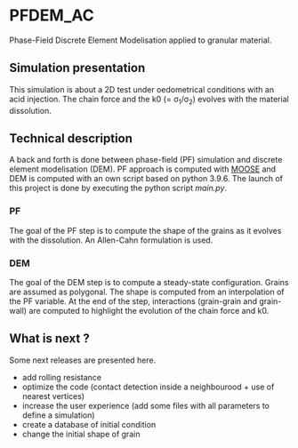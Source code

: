 # PFDEM_AC
Phase-Field Discrete Element Modelisation applied to granular material.

## Simulation presentation
This simulation is about a 2D test under oedometrical conditions with an acid injection.
The chain force and the k0 (= &sigma;<sub>1</sub>/&sigma;<sub>2</sub>) evolves with the material dissolution.

## Technical description
A back and forth is done between phase-field (PF) simulation and discrete element modelisation (DEM). PF approach is computed with [MOOSE](https://github.com/idaholab/moose) and DEM is computed with an own script based on python 3.9.6. The launch of this project is done by executing the python script <i>main.py</i>.

### PF
The goal of the PF step is to compute the shape of the grains as it evolves with the dissolution.
An Allen-Cahn formulation is used.

### DEM
The goal of the DEM step is to compute a steady-state configuration. Grains are assumed as polygonal. The shape is computed from an interpolation of the PF variable. At the end of the step, interactions (grain-grain and grain-wall) are computed to highlight the evolution of the chain force and k0.

## What is next ?
Some next releases are presented here.

- add rolling resistance
- optimize the code (contact detection inside a neighbourood + use of nearest vertices)
- increase the user experience (add some files with all parameters to define a simulation)
- create a database of initial condition
- change the initial shape of grain
